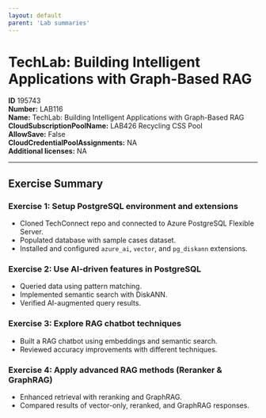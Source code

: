 ```yaml
---
layout: default
parent: 'Lab summaries'
---
```


# TechLab: Building Intelligent Applications with Graph-Based RAG

**ID** 195743  
**Number:** LAB116  
**Name:** TechLab: Building Intelligent Applications with Graph-Based RAG
**CloudSubscriptionPoolName:** LAB426 Recycling CSS Pool  
**AllowSave:** False  
**CloudCredentialPoolAssignments:** NA  
**Additional licenses:** NA  

---

## Exercise Summary

### Exercise 1: Setup PostgreSQL environment and extensions
- Cloned TechConnect repo and connected to Azure PostgreSQL Flexible Server.  
- Populated database with sample cases dataset.  
- Installed and configured `azure_ai`, `vector`, and `pg_diskann` extensions.  

### Exercise 2: Use AI-driven features in PostgreSQL
- Queried data using pattern matching.  
- Implemented semantic search with DiskANN.  
- Verified AI-augmented query results.  

### Exercise 3: Explore RAG chatbot techniques
- Built a RAG chatbot using embeddings and semantic search.  
- Reviewed accuracy improvements with different techniques.  

### Exercise 4: Apply advanced RAG methods (Reranker & GraphRAG)
- Enhanced retrieval with reranking and GraphRAG.  
- Compared results of vector-only, reranked, and GraphRAG responses.
